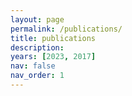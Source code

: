 ```yaml
---
layout: page
permalink: /publications/
title: publications
description:
years: [2023, 2017]
nav: false
nav_order: 1
---
```

<!-- _pages/publications.md -->
